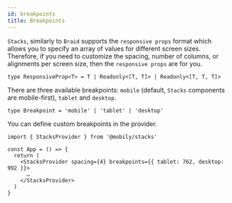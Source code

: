 ```yaml
---
id: breakpoints
title: Breakpoints
---
```


`Stacks`, similarly to `Braid` supports the `responsive props` format which allows you to specify an array of values for different screen sizes. Therefore, if you need to customize the spacing, number of columns, or alignments per screen size, then the `responsive props` are for you.

```tsx
type ResponsiveProp<T> = T | Readonly<[T, T]> | Readonly<[T, T, T]>
```

There are three available breakpoints: `mobile` (default, `Stacks` components are mobile-first), `tablet` and `desktop`.

```
type Breakpoint = 'mobile' | 'tablet' | 'desktop'
```

You can define custom breakpoints in the provider.

```tsx
import { StacksProvider } from '@mobily/stacks'

const App = () => {
  return (
    <StacksProvider spacing={4} breakpoints={{ tablet: 762, desktop: 992 }}>
      …
    </StacksProvider>
  )
}
```
